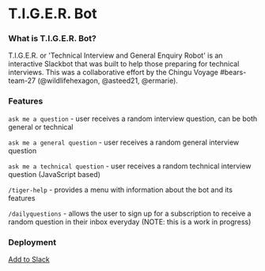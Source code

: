 # T.I.G.E.R. Bot

### What is T.I.G.E.R. Bot?
T.I.G.E.R. or 'Technical Interview and General Enquiry Robot' is an interactive Slackbot that was built to help those preparing for technical interviews. This was a collaborative effort by the Chingu Voyage #bears-team-27 (@wildlifehexagon, @asteed21, @ermarie).

### Features
`ask me a question` - user receives a random interview question, can be both general or technical

`ask me a general question` - user receives a random general interview question

`ask me a technical question` - user receives a random technical interview question (JavaScript based)

`/tiger-help` - provides a menu with information about the bot and its features

`/dailyquestions` - allows the user to sign up for a subscription to receive a random question in their inbox everyday (NOTE: this is a work in progress)

### Deployment
[Add to Slack](https://slack.com/oauth/authorize?&client_id=218906016293.218241335313&scope=bot,commands,incoming-webhook)
